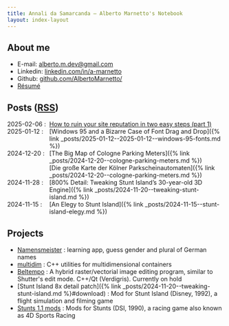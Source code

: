 ```yaml
---
title: Annali da Samarcanda – Alberto Marnetto's Notebook
layout: index-layout
---
```


## About me

* E-mail: [alberto.m.dev@gmail.com](mailto:alberto.m.dev@gmail.com)
* Linkedin: [linkedin.com/in/a-marnetto](https://linkedin.com/in/a-marnetto)
* Github: [github.com/AlbertoMarnetto/](https://github.com/AlbertoMarnetto/)
* [Résumé](assets/index/cv-alberto-marnetto.pdf)

## Posts ([RSS](assets/index/rss.xml))

<style type="text/css" rel="stylesheet">
html
{
       /* https://stackoverflow.com/a/64369323 */
       text-size-adjust: none;
       -webkit-text-size-adjust: none;
}
</style>

 <span style="display: flex;"> <span style="flex: 0 0 7em;">2025-02-06 :</span> [How to ruin your site reputation in two easy steps (part 1)](2025/02/06/ruining-ranking-part-1.html) </span>
 <span style="display: flex;"> <span style="flex: 0 0 7em;">2025-01-12 :</span> [Windows 95 and a Bizarre Case of Font Drag and Drop]({% link _posts/2025-01-12--2025-01-12--windows-95-fonts.md %}) </span>
 <span style="display: flex;"> <span style="flex: 0 0 7em;">2024-12-20 :</span> [The Big Map of Cologne Parking Meters]({% link _posts/2024-12-20--cologne-parking-meters.md %}) </span>
 <span style="display: flex;"> <span style="flex: 0 0 7em; visibility: hidden;">2024-12-20 :</span> [Die große Karte der Kölner Parkscheinautomaten]({% link _posts/2024-12-20--cologne-parking-meters.md %}) </span>
 <span style="display: flex;"> <span style="flex: 0 0 7em;">2024-11-28 :</span> [800% Detail: Tweaking Stunt Island’s 30-year-old 3D Engine]({% link _posts/2024-11-20--tweaking-stunt-island.md %}) </span>
 <span style="display: flex;"> <span style="flex: 0 0 7em;">2024-11-15 :</span> [An Elegy to Stunt Island]({% link _posts/2024-11-15--stunt-island-elegy.md %}) </span>

## Projects

* [Namensmeister](https://play.google.com/store/apps/details?id=marnetto.namensmeister) : learning app, guess gender and plural of German names
* [multidim](https://github.com/AlbertoMarnetto/multidim) :  C++ utilities for multidimensional containers
* [Beltempo](https://github.com/AlbertoMarnetto/beltempo) :  A hybrid raster/vectorial image editing program, similar to Shutter's edit mode. C++/Qt (Verdigris). Currently on hold
* [Stunt Island 8x detail patch]({% link _posts/2024-11-20--tweaking-stunt-island.md %}#download) : Mod for Stunt Island (Disney, 1992), a flight simulation and filming game
* [Stunts 1.1 mods](projects/stunts.html) : Mods for Stunts (DSI, 1990), a racing game also known as 4D Sports Racing
